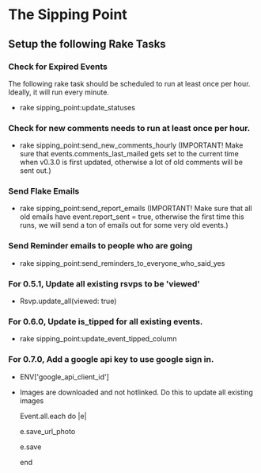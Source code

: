 # The Sipping Point

## Setup the following Rake Tasks

### Check for Expired Events 
The following rake task should be scheduled to run at least once per hour.  Ideally, it will run every minute.

  * rake sipping_point:update_statuses

### Check for new comments needs to run at least once per hour.

  * rake sipping_point:send_new_comments_hourly (IMPORTANT! Make sure that events.comments_last_mailed gets set to the current time when v0.3.0 is first updated, otherwise a lot of old comments will be sent out.)

### Send Flake Emails

  * rake sipping_point:send_report_emails (IMPORTANT!  Make sure that all old emails have event.report_sent = true, otherwise the first time this runs, we will send a ton of emails out for some very old events.)

### Send Reminder emails to people who are going

  * rake sipping_point:send_reminders_to_everyone_who_said_yes

### For 0.5.1, Update all existing rsvps to be 'viewed'

  * Rsvp.update_all(viewed: true)
 
### For 0.6.0, Update is_tipped for all existing events.

  * rake sipping_point:update_event_tipped_column
 
### For 0.7.0, Add a google api key to use google sign in.

  * ENV['google_api_client_id']
  
  * Images are downloaded and not hotlinked. Do this to update all existing images
    
    Event.all.each do |e|
      
      e.save_url_photo
      
      e.save
    
    end



